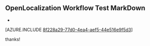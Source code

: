 ## OpenLocalization Workflow Test MarkDown
* 

[AZURE.INCLUDE [8f228a29-77d0-4ea4-aef5-44e516e9f5d3](calleeMd1.md)]

 
thanks!